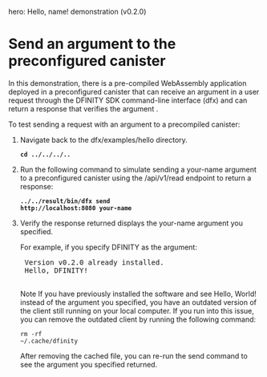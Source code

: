 hero: Hello, name! demonstration (v0.2.0)

# Send an argument to the preconfigured canister

In this demonstration, there is a pre-compiled WebAssembly application deployed in a preconfigured canister that can receive an argument in a user request through the DFINITY SDK command-line interface (dfx) and can return a response that verifies the argument .

To test sending a request with an argument to a precompiled canister:

1. Navigate back to the dfx/examples/hello directory.

    <code style="font-weight:bold;">cd ../../../..</code>

1. Run the following command to simulate sending a your-name argument to a preconfigured canister using the /api/v1/read endpoint to return a response:

    <code style="font-weight:bold;">../../result/bin/dfx send http://localhost:8080 your-name</code>

1. Verify the response returned displays the your-name argument you specified.

    For example, if you specify DFINITY as the argument:

    <pre style="background:transparent">
    Version v0.2.0 already installed.
    Hello, DFINITY!
    </pre>

    Note  If you have previously installed the software and see Hello, World! instead of the argument you specified, you have an outdated version of the client still running on your local computer. If you run into this issue, you can remove the outdated client by running the following command:

    <code style="background:transparent">rm -rf ~/.cache/dfinity</code>

    After removing the cached file, you can re-run the send command to see the argument you specified returned.